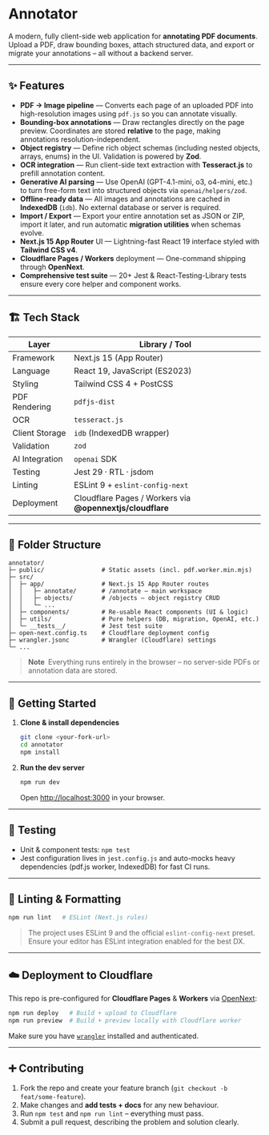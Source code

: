 # Annotator

A modern, fully client-side web application for **annotating PDF documents**. Upload a PDF, draw bounding boxes, attach structured data, and export or migrate your annotations – all without a backend server.

---

## ✨ Features

- **PDF → Image pipeline** — Converts each page of an uploaded PDF into high-resolution images using `pdf.js` so you can annotate visually.
- **Bounding-box annotations** — Draw rectangles directly on the page preview. Coordinates are stored **relative** to the page, making annotations resolution-independent.
- **Object registry** — Define rich object schemas (including nested objects, arrays, enums) in the UI. Validation is powered by **Zod**.
- **OCR integration** — Run client-side text extraction with **Tesseract.js** to prefill annotation content.
- **Generative AI parsing** — Use OpenAI (GPT-4.1-mini, o3, o4-mini, etc.) to turn free-form text into structured objects via `openai/helpers/zod`.
- **Offline-ready data** — All images and annotations are cached in **IndexedDB** (`idb`). No external database or server is required.
- **Import / Export** — Export your entire annotation set as JSON or ZIP, import it later, and run automatic **migration utilities** when schemas evolve.
- **Next.js 15 App Router** UI — Lightning-fast React 19 interface styled with **Tailwind CSS v4**.
- **Cloudflare Pages / Workers** deployment — One-command shipping through **OpenNext**.
- **Comprehensive test suite** — 20+ Jest & React-Testing-Library tests ensure every core helper and component works.

---

## 🏗️ Tech Stack

| Layer          | Library / Tool                                            |
| -------------- | --------------------------------------------------------- |
| Framework      | Next.js 15 (App Router)                                   |
| Language       | React 19, JavaScript (ES2023)                             |
| Styling        | Tailwind CSS 4 + PostCSS                                  |
| PDF Rendering  | `pdfjs-dist`                                              |
| OCR            | `tesseract.js`                                            |
| Client Storage | `idb` (IndexedDB wrapper)                                 |
| Validation     | `zod`                                                     |
| AI Integration | `openai` SDK                                              |
| Testing        | Jest 29 · RTL · jsdom                                     |
| Linting        | ESLint 9 + `eslint-config-next`                           |
| Deployment     | Cloudflare Pages / Workers via **@opennextjs/cloudflare** |

---

## 📂 Folder Structure

```
annotator/
├─ public/                # Static assets (incl. pdf.worker.min.mjs)
├─ src/
│  ├─ app/                # Next.js 15 App Router routes
│  │   ├─ annotate/       # /annotate – main workspace
│  │   ├─ objects/        # /objects – object registry CRUD
│  │   └─ ...
│  ├─ components/         # Re-usable React components (UI & logic)
│  ├─ utils/              # Pure helpers (DB, migration, OpenAI, etc.)
│  └─ __tests__/          # Jest test suite
├─ open-next.config.ts    # Cloudflare deployment config
├─ wrangler.jsonc         # Wrangler (Cloudflare) settings
└─ ...
```

> **Note** Everything runs entirely in the browser – no server-side PDFs or annotation data are stored.

---

## 🚀 Getting Started

1. **Clone & install dependencies**

   ```bash
   git clone <your-fork-url>
   cd annotator
   npm install
   ```

2. **Run the dev server**

   ```bash
   npm run dev
   ```

   Open <http://localhost:3000> in your browser.

---

## 🧪 Testing

- Unit & component tests: `npm test`
- Jest configuration lives in `jest.config.js` and auto-mocks heavy dependencies (pdf.js worker, IndexedDB) for fast CI runs.

---

## 📝 Linting & Formatting

```bash
npm run lint   # ESLint (Next.js rules)
```

> The project uses ESLint 9 and the official `eslint-config-next` preset. Ensure your editor has ESLint integration enabled for the best DX.

---

## ☁️ Deployment to Cloudflare

This repo is pre-configured for **Cloudflare Pages** & **Workers** via [OpenNext](https://opennext.js.org/):

```bash
npm run deploy   # Build + upload to Cloudflare
npm run preview  # Build + preview locally with Cloudflare worker
```

Make sure you have [`wrangler`](https://developers.cloudflare.com/workers/wrangler/) installed and authenticated.

---

## ➕ Contributing

1. Fork the repo and create your feature branch (`git checkout -b feat/some-feature`).
2. Make changes and **add tests + docs** for any new behaviour.
3. Run `npm test` and `npm run lint` – everything must pass.
4. Submit a pull request, describing the problem and solution clearly.

